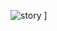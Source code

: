 
![story](https://user-images.githubusercontent.com/95736618/154418488-175887c0-d277-4966-919b-f2e12bd9fd2a.png)
]

